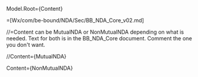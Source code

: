 Model.Root={Content}

=[Wx/com/be-bound/NDA/Sec/BB_NDA_Core_v02.md]

//=Content can be MutualNDA or NonMutualNDA depending on what is needed. Text for both is in the BB_NDA_Core document.  Comment the one you don't want.

//Content={MutualNDA}

Content={NonMutualNDA}
